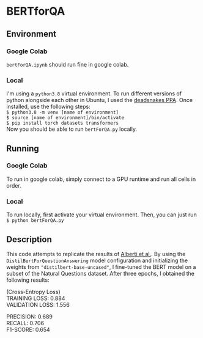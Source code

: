 # BERTforQA
## Environment
### Google Colab
`bertForQA.ipynb` should run fine in google colab.

### Local
I'm using a `python3.8` virtual environment. To run different versions of
python alongside each other in Ubuntu, I used the [deadsnakes
PPA](https://linuxize.com/post/how-to-install-python-3-8-on-ubuntu-18-04/).
Once installed, use the following steps:  
`$ python3.8 -m venv [name of environment]`  
`$ source [name of environment]/bin/activate`  
`$ pip install torch datasets transformers`  
Now you should be able to run `bertForQA.py` locally.

## Running
### Google Colab
To run in google colab, simply connect to a GPU runtime and run all cells in
order.

### Local
To run locally, first activate your virtual environment. Then, you can just run  
`$ python bertForQA.py`

## Description
This code attempts to replicate the results of [Alberti et
al.](https://arxiv.org/pdf/1901.08634.pdf).  By using the
`DistilBertForQuestionAnswering` model configuration and initializing the
weights from `"distilbert-base-uncased"`, I fine-tuned the BERT model on a
subset of the Natural Questions dataset.  After three epochs, I obtained the
following results:  
  
(Cross-Entropy Loss)   
TRAINING LOSS: 0.884  
VALIDATION LOSS: 1.556  
  
PRECISION: 0.689  
RECALL: 0.706  
F1-SCORE: 0.654  
